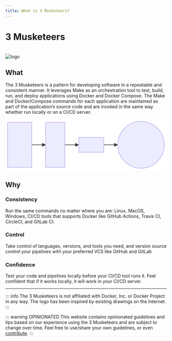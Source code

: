 ```yaml
---
title: What is 3 Musketeers?
---
```


# 3 Musketeers

<br/>

<img src="/img/hero-v2.svg" alt="logo" width="300"/>

## What

The 3 Musketeers is a pattern for developing software in a repeatable and consistent manner. It leverages Make as an orchestration tool to test, build, run, and deploy applications using Docker and Docker Compose. The Make and Docker/Compose commands for each application are maintained as part of the application’s source code and are invoked in the same way whether run locally or on a CI/CD server.

![pattern-overview](./assets/overview.mmd.svg)

## Why

### Consistency

Run the same commands no matter where you are: Linux, MacOS, Windows, CI/CD tools that supports Docker like GitHub Actions, Travis CI, CircleCI, and GitLab CI.

### Control

Take control of languages, versions, and tools you need, and version source control your pipelines with your preferred VCS like GitHub and GitLab

### Confidence

Test your code and pipelines locally before your CI/CD tool runs it. Feel confident that if it works locally, it will work in your CI/CD server.

---

::: info
The 3 Musketeers is not affiliated with Docker, Inc. or Docker Project in any way. The logo has been inspired by existing drawings on the Internet.
:::

::: warning OPINIONATED
This website contains opinionated guidelines and tips based on our experience using the 3 Musketeers and are subject to change over time. Feel free to use/share your own guidelines, or even [contribute][linkContributing].
:::

[linkContributing]: contributing
